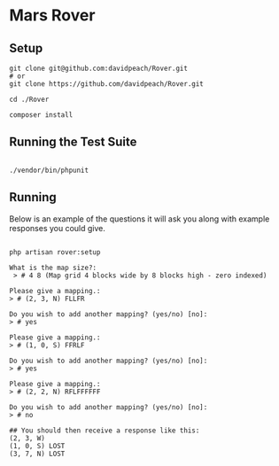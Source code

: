 # Mars Rover

## Setup
```
git clone git@github.com:davidpeach/Rover.git
# or
git clone https://github.com/davidpeach/Rover.git

cd ./Rover

composer install
```

## Running the Test Suite

```

./vendor/bin/phpunit

```


## Running

Below is an example of the questions it will ask you along with example responses you could give.

```

php artisan rover:setup

What is the map size?:
 > # 4 8 (Map grid 4 blocks wide by 8 blocks high - zero indexed)

Please give a mapping.:
> # (2, 3, N) FLLFR

Do you wish to add another mapping? (yes/no) [no]:
> # yes

Please give a mapping.:
> # (1, 0, S) FFRLF

Do you wish to add another mapping? (yes/no) [no]:
> # yes

Please give a mapping.:
> # (2, 2, N) RFLFFFFFF

Do you wish to add another mapping? (yes/no) [no]:
> # no

## You should then receive a response like this:
(2, 3, W)
(1, 0, S) LOST
(3, 7, N) LOST

```
